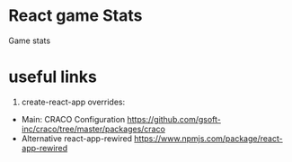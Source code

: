 # React game Stats
Game stats

# useful links
1. create-react-app overrides:
  - Main: CRACO Configuration https://github.com/gsoft-inc/craco/tree/master/packages/craco
  - Alternative react-app-rewired https://www.npmjs.com/package/react-app-rewired
